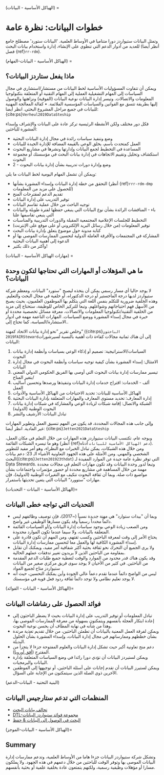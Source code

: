 (الهياكل الأساسية - البيانات) =
# خطوات البيانات: نظرة عامة

وتمثل البيانات ستيواردز دورا متناميا في الأوساط العلمية. 'البيانات ستورد' مصطلح جامع للعديد من أدوار الدعم التي تنطوي على الإنشاء، إدارة واستخدام بيانات البحث (أنظر أيضا فصل {ref}`rr-rdm`).

(الهياكل الأساسية - البيانات-المهام) =
## ماذا يفعل ستاردز البيانات؟
ويمكن أن تتفاوت المسؤوليات الأساسية لخط البيانات من مستشار/استشاري في مجال السياسات إلى المهام التشغيلية العملية إلى المهام التقنية أو المتعلقة بتكنولوجيا المعلومات والاتصالات. وتيسر إدارة البيانات نوعية البيانات (الفوقية) ونزاهتها والوصول إليها بطريقة تتسق مع القوانين والسياسات المؤسسية الملائمة. • كفالة المعالجة المهنية للبيانات في جميع مراحل المشروع البحثي. انظر أيضا: {cite:ps}`Verheul2019DataSteship`

فكل دور مختلف ولكن الأنشطة الرئيسية تركز عادة على البيانات والإشراف وإسداء المشورة للباحثين:
* وضع وتنفيذ سياسات رائدة في مجال إدارة البيانات البحثية
* العمل كمتحدث باسم، يخلق الوعي بالقيمة المضافة للإدارة الجيدة للبيانات
* المساعدة في التخطيط لجمع البيانات وإدارتها ونشرها في مشاريع البحوث
* استكشاف وتحليل وتقييم الاتجاهات في إدارة بيانات البحث في مؤسستك أو مجموعة البحوث
* 2 - وضع وإدارة دورات تدريبية بشأن إدارة بيانات البحوث

ويمكن أن تشمل المهام اليومية لخط البيانات ما يلي:
* التحقق من خطة إدارة البيانات وإسداء المشورة بشأنها (أنظر {ref}`rrr-rdm-dmp` للحصول على مزيد من المعلومات)
* تقديم الدعم لمقترحات المنح
* توفير التدريب على إدارة البيانات
* توجيه الباحث من خلال عملية تقاسم البيانات
* باء - المناقشات الرائدة بشأن نوع البيانات التي ينبغي حفظها لفترة طويلة والبيانات التي ينبغي تقاسمها علنا
* التخطيط للجلسات الإعلامية المجتمعية المقبلة والدورات التدريبية والمناسبات
* توفير المعلومات (من خلال رسائل البريد الإلكتروني أو على موقع على الإنترنت)
* كتابة مدونة حول موضوع يتعلق بإدارة بيانات البحث
* المشاركة في المجتمعات والأفرقة العاملة الدولية لتحسين الممارسات الموصى بها أو الدعوة إلى أهمية البيانات البحثية
* وأكثر من ذلك بكثير!


(مهارات الهياكل الأساسية - البيانات) =
## ما هي المؤهلات أو المهارات التي تحتاجها لتكون وحدة البيانات؟
لا يوجد حاليا أي مسار رسمي يمكن أن يتخذه ليصبح "ستورد" البيانات. ومعظم شركة ستيواردز لديها درجة الماجستير أو درجة الدكتوراه، أو خلفية في مجال البحث والتعليم. وهذه الخلفية ضرورية للتكلم بنفس اللغة التي يتكلم بها الموظفون العلميون، بحيث يصبح من الأسهل فهم احتياجاتهم وشواغلهم. وتبعا للتركيز الخاص للوظيفة، ستحتاج إلى مزيد من الخلفية التقنية/تكنولوجيا المعلومات والاتصالات، معرفة مسائل تخصصية محددة أو خبرة في مجال إسداء المشورة ووضع السياسات. المهارات الناعمة مهمة في أدوار الاستشارة/السياسة، كما تحتاج إلى..

وخلص تقرير ”نحو إدارة بيانات الاتحاد كمهنة“ ({cite:ps}`الباحثون 2019FAIRSteward`إلى أن هناك ثمانية مجالات كفاءة ذات أهمية بالنسبة لسيرشورات البيانات:
1. السياسات/الاستراتيجية: تصميم أو إذكاء الوعي بسياسات وأنظمة إدارة بيانات البحوث
2. الامتثال: إسداء المشورة بشأن كيفية توجيه سياسات وأنظمة البحوث في مجال إدارة البيانات
3. تيسير ممارسات إدارة بيانات البحوث التي أوصى بها الفريق الحكومي الدولي المعني بتغير المناخ/
4. ألف - الخدمات: اقتراح خدمات إدارة البيانات وتنفيذها ورصدها وتحسين أساليب العمل
5. الهياكل الأساسية للبيانات: تحديد الاحتياجات من الهياكل الأساسية والأدوات
6. إدارة المعارف: تحديد مستوى المعارف والمهارات المتعلقة بإدارة البيانات البحثية
7. الشبكة والاتصال: إقامة شبكات لزيادة الوعي والمشاركة في شبكات إدارة بيانات البحوث الوطنية (الدولية)
8. تبادل البيانات: الأرشيف والنشر

وإلى جانب هذه المجالات المحددة، قد يكون من المهم تنسيق العمل وتطوير المهارات غير المادية. انظر أيضا: {cite:ps}`Jetten2021DataSteship`

وبوجه عام، تكتسب البيانات ستيواردز هذه المهارات من خلال التعلم في مكان العمل، وهو ما تيسره الشبكات القائمة (أنظر {ref}`دعم الهياكل الأساسية للبيانات` أدناه). ومن خلال هذه الشبكات، يمكن تبادل الخبرات مع النظراء، وهو أمر مفيد للتطوير الشخصي والمهني. ومن الأمثلة على هذه الجهود التعاونية الأشياء الـ 23: دعم بيانات البحث({cite:ps}`Jetten201923thdat`) التي توفر نظرة عامة جيدة عن الموارد المفيدة لـ Data Stewards. وتبعا لدور وحدة البيانات وقد تكون مهارات التعلم في مجالات محددة مهمة من خلال المساهمة في مشاريع محددة أو حضور مؤتمرات واجتماعات بشأن مواضيع ذات صلة. وبما أن ثقافة البحوث تتكيف مع التغيرات الوطنية (الدولية)، فإن مهارات ”ستوورد“ البيانات التي يتعين تحديثها باستمرار.


(الهياكل الأساسية - البيانات - التحديات)=
## التحديات التي تواجه خطى البيانات
* وبما أن "بيدات ستوارد" هي مهنة جديدة نسبياً (~2017)، فإن توصيف وظائفهم ليس دائماً محدداً رسمياً وقد يكون مسارها الوظيفي غير واضح.
* ومن الصعب زيادة الوعي بوجود سياسات إدارة البيانات و/أو السياسات القائمة المتعلقة بالبيانات، ولا سيما عندما تكون الموارد محدودة.
* يحتاج الأمر إلى وقت لمعرفة الباحثين وكسب ثقتهم، ومن المهم أن تكون قادرة على إسداء المشورة الكافية لها والعمل معا لتحسين ممارسات إدارة البيانات.
* ولا يرى الجميع أن التحرك نحو ثقافة بحثية أكثر شفافية أمر مفيد، ويمكنك أن تقابل بمقاومة من الباحثين الذين لا يريدون تغيير تدفقات عملهم الحالية.
* وقد يكون هناك قدر محدود من الموارد والوقت لتغطية جميع طلبات الدعم المقدمة من الباحثين. في كثير من الأحيان لا يوجد سوى فريق مركزي صغير من البيانات ستيواردز متاح لجميع المواد
* ليس من الواضح دائماً عندما تقدم دعماً عالي الجودة وأين يمكنك التحسين، حيث أنه لا يوجد تعليم نظامي ولا توجد دائماً ثقافة ردود فعل قوية في مؤسستك.

(الهياكل الأساسية - البيانات - الفوائد)=
## فوائد الحصول على رشاشات البيانات
* تبادل المعلومات أو توفير التدريب على إدارة البيانات بحيث لا يضطر الباحثون إلى إعادة ابتكار العجلة بأنفسهم ويتمكنون بسهولة من معرفة الممارسات الموصى بها، وهذا من شأنه في نهاية المطاف أن يحسن نوعية البحوث.
* ويمكن لفرقة العمل المعنية بالبيانات أن تطمئن الباحثين، من خلال تقديم تغذية مرتدة بشأن خططهم وممارساتهم في مجال إدارة البيانات، وإسداء المشورة بشأن الحلول البديلة.
* دعم منح تعاونية أكبر حيث تشكل إدارة البيانات والعلوم المفتوحة جزءا لا يتجزأ من المقترح ([أفق أوروبا](https://ec.europa.eu/info/research-and-innovation/funding/funding-opportunities/funding-programmes-and-open-calls/horizon-europe_en)).
* ويمكن لستيردز البيانات أن تؤدي دورا رائدا في وضع السياسات المتعلقة بإدارة البيانات والبرمجيات.
* ويمكن لستيرز البيانات أن تقدم إجابات على أسئلة الباحثين، أو توجيهها إلى الموظفين الآخرين ذوي الصلة الذين سيتمكنون من الإجابة على السؤال.

(البنية التحتية - البيانات-الدعم)
## المنظمات التي تدعم ستارجيس البيانات
* [تحالف بيانات البحث](https://www.rd-alliance.org/)
* [DTL-مجموعة فوائد ستيواردز البيانات](https://www.dtls.nl/about/community/interest-groups/data-stewards-interest-group/)
* [البحث في الوصول إلى البيانات & حفظ](https://rdapassociation.org/)


(الهياكل الأساسية - البيانات-الموجز)=
## Summary
وتشكل شركة ستيواردز البيانات جزءا هاما من الأوساط العلمية، وتدعم ممارسات إدارة البيانات الموصى بها وتوفر الوقت للباحثين من خلال دعمهم في هذه الجهود. ولا يملكون مسارا أو مؤهلات وظيفية رسمية، ولكنهم يتمتعون عادة بخلفية علمية أو بحثية بأنفسهم.


<!-- 
> See the [style guide](https://the-turing-way.netlify.app/community-handbook/style/style-crossref.html) for The Turing Way's recommendations on cross referencing.
> To include an image in your writing, use the MyST directive shown below. 
> Remember to add your image to the `figures` [folder](https://github.com/alan-turing-institute/the-turing-way/tree/main/book/website/figures) and use the correct path, else it will not be displayed.

```{figure} ../../figures/image-name.png
---
name: image-name
alt: describe your image for readers who rely on screen readers
---
Your image caption here
```

> To include code blocks, simply enclose your code in three sets of backticks shown below.

```
def simple_function():
    pass
```

> To include an admonition or to highlight a block of text that exists slightly apart from the narrative of your section, use the directive shown below. Jupyter Book's [documentation](https://jupyterbook.org/content/content-blocks.html#) has other useful examples.

```{note}
Here is a note!
```




<!-- IMPORTANT!

- Use this template to create your chapter's subchapters.
- Refrain from writing very long subchapters as readers may be unwilling to read them. Rather, you should split long subchapters into smaller subchapters if necessary.



BEFORE YOU GO

- Have a look at the Style Guide and the Maintaining Consistency chapters to ensure that you have followed the relevant recommendations on
  - Avoiding HTML
  - Consecutive headers
  - Labels and cross referencing
  - Using images
  - Latin abbreviations
  - References and citations
  - Title casing
  - Matching headers with reference in table of content

-->
